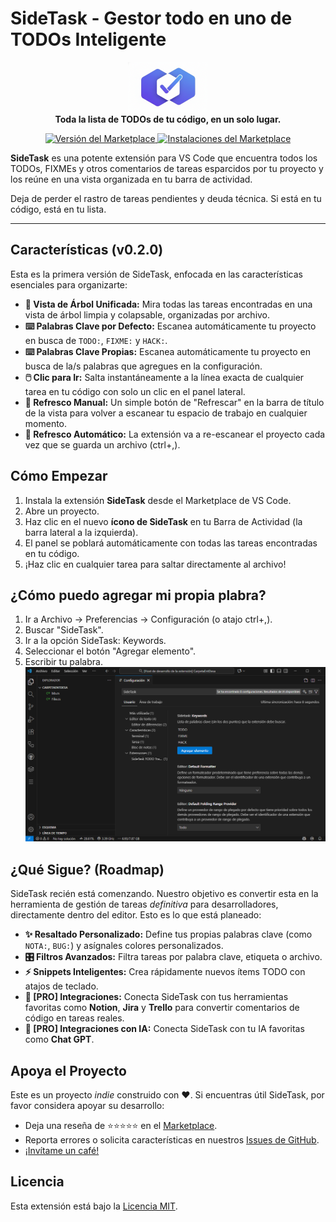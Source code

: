 # SideTask - Gestor todo en uno de TODOs Inteligente

<p align="center">
  <img src="./images/SideTask-Logo.png" alt="Logo de SideTask" width="128"/>
  <br/>
  <strong>Toda la lista de TODOs de tu código, en un solo lugar.</strong>
</p>

<p align="center">
  <a href="https://marketplace.visualstudio.com/items?itemName=LautaroRojas.sidetask">
    <img src="https://img.shields.io/visual-studio-marketplace/v/LautaroRojas.sidetask?style=for-the-badge&label=Marketplace&color=blue" alt="Versión del Marketplace"/>
  </a>
  <a href="https://marketplace.visualstudio.com/items?itemName=LautaroRojas.sidetask">
    <img src="https://img.shields.io/visual-studio-marketplace/d/LautaroRojas.sidetask?style=for-the-badge&label=Instalaciones" alt="Instalaciones del Marketplace"/>
  </a>
</p>

**SideTask** es una potente extensión para VS Code que encuentra todos los TODOs, FIXMEs y otros comentarios de tareas esparcidos por tu proyecto y los reúne en una vista organizada en tu barra de actividad.

Deja de perder el rastro de tareas pendientes y deuda técnica. Si está en tu código, está en tu lista.

---

## Características (v0.2.0)

Esta es la primera versión de SideTask, enfocada en las características esenciales para organizarte:

* **🌲 Vista de Árbol Unificada:** Mira todas las tareas encontradas en una vista de árbol limpia y colapsable, organizadas por archivo.
* **⌨️ Palabras Clave por Defecto:** Escanea automáticamente tu proyecto en busca de `TODO:`, `FIXME:` y `HACK:`.
* **⌨️ Palabras Clave Propias:** Escanea automáticamente tu proyecto en busca de la/s palabras que agregues en la configuración.
* **🖱️ Clic para Ir:** Salta instantáneamente a la línea exacta de cualquier tarea en tu código con solo un clic en el panel lateral.
* **🔄 Refresco Manual:** Un simple botón de "Refrescar" en la barra de título de la vista para volver a escanear tu espacio de trabajo en cualquier momento.
* **🔄 Refresco Automático:** La extensión va a re-escanear el proyecto cada vez que se guarda un archivo (ctrl+,).

<!--- 
![Captura de SideTask (Demo)](URL_DEL_GIF_O_IMAGEN_DE_TU_EXTENSION_AQUI)
*(Te recomiendo 100% que grabes un GIF corto mostrando la extensión en acción y reemplaces esta línea)*
--->
## Cómo Empezar

1.  Instala la extensión **SideTask** desde el Marketplace de VS Code.
2.  Abre un proyecto.
3.  Haz clic en el nuevo **ícono de SideTask** en tu Barra de Actividad (la barra lateral a la izquierda).
4.  El panel se poblará automáticamente con todas las tareas encontradas en tu código.
5.  ¡Haz clic en cualquier tarea para saltar directamente al archivo!

## ¿Cómo puedo agregar mi propia plabra?
1.  Ir a Archivo -> Preferencias -> Configuración (o atajo ctrl+,).
2.  Buscar "SideTask".
3.  Ir a la opción SideTask: Keywords.
4.  Seleccionar el botón "Agregar elemento".
5.  Escribir tu palabra.
![Captura configuarción palabras SideTask](images\SideTask-ConfigKeywords-es.png)

## ¿Qué Sigue? (Roadmap)

SideTask recién está comenzando. Nuestro objetivo es convertir esta en la herramienta de gestión de tareas *definitiva* para desarrolladores, directamente dentro del editor. Esto es lo que está planeado:

* **✨ Resaltado Personalizado:** Define tus propias palabras clave (como `NOTA:`, `BUG:`) y asígnales colores personalizados.
* **🎛️ Filtros Avanzados:** Filtra tareas por palabra clave, etiqueta o archivo.
* **⚡ Snippets Inteligentes:** Crea rápidamente nuevos ítems TODO con atajos de teclado.
* **🚀 [PRO] Integraciones:** Conecta SideTask con tus herramientas favoritas como **Notion**, **Jira** y **Trello** para convertir comentarios de código en tareas reales.
* **🚀 [PRO] Integraciones con IA:** Conecta SideTask con tu IA favoritas como **Chat GPT**.

## Apoya el Proyecto

Este es un proyecto *indie* construido con ❤️. Si encuentras útil SideTask, por favor considera apoyar su desarrollo:

* Deja una reseña de ⭐️⭐️⭐️⭐️⭐️ en el [Marketplace](https://marketplace.visualstudio.com/items?itemName=LautaroRojas.sidetask).
* Reporta errores o solicita características en nuestros [Issues de GitHub](https://github.com/lautaro-rojas/SideTask/issues).
* [¡Invítame un café!](https://buymeacoffee.com/lautarorojas)

## Licencia

Esta extensión está bajo la [Licencia MIT](LICENSE.md).
